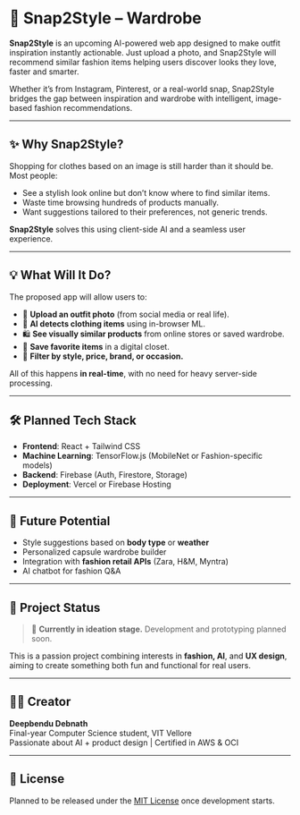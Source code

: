 # 👗 Snap2Style – Wardrobe

**Snap2Style** is an upcoming AI-powered web app designed to make outfit inspiration instantly actionable. Just upload a photo, and Snap2Style will recommend similar fashion items helping users discover looks they love, faster and smarter.

Whether it’s from Instagram, Pinterest, or a real-world snap, Snap2Style bridges the gap between inspiration and wardrobe with intelligent, image-based fashion recommendations.

---

## ✨ Why Snap2Style?

Shopping for clothes based on an image is still harder than it should be. Most people:

- See a stylish look online but don’t know where to find similar items.
- Waste time browsing hundreds of products manually.
- Want suggestions tailored to their preferences, not generic trends.

**Snap2Style** solves this using client-side AI and a seamless user experience.

---

## 💡 What Will It Do?

The proposed app will allow users to:

- 📸 **Upload an outfit photo** (from social media or real life).
- 🧠 **AI detects clothing items** using in-browser ML.
- 🛍️ **See visually similar products** from online stores or saved wardrobe.
- 🧥 **Save favorite items** in a digital closet.
- 🧭 **Filter by style, price, brand, or occasion.**

All of this happens **in real-time**, with no need for heavy server-side processing.

---

## 🛠️ Planned Tech Stack

- **Frontend**: React + Tailwind CSS  
- **Machine Learning**: TensorFlow.js (MobileNet or Fashion-specific models)  
- **Backend**: Firebase (Auth, Firestore, Storage)  
- **Deployment**: Vercel or Firebase Hosting

---

## 🔮 Future Potential

- Style suggestions based on **body type** or **weather**  
- Personalized capsule wardrobe builder  
- Integration with **fashion retail APIs** (Zara, H&M, Myntra)  
- AI chatbot for fashion Q&A

---

## 🤝 Project Status

> 🧪 **Currently in ideation stage.** Development and prototyping planned soon.

This is a passion project combining interests in **fashion, AI**, and **UX design**, aiming to create something both fun and functional for real users.

---

## 🙋‍♂️ Creator

**Deepbendu Debnath**  
Final-year Computer Science student, VIT Vellore  
Passionate about AI + product design | Certified in AWS & OCI 

---

## 📌 License

Planned to be released under the [MIT License](LICENSE) once development starts.

